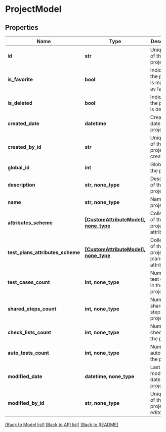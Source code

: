 # ProjectModel


## Properties
Name | Type | Description | Notes
------------ | ------------- | ------------- | -------------
**id** | **str** | Unique ID of the project | 
**is_favorite** | **bool** | Indicates if the project is marked as favorite | 
**is_deleted** | **bool** | Indicates if the project is deleted | 
**created_date** | **datetime** | Creation date of the project | 
**created_by_id** | **str** | Unique ID of the project creator | 
**global_id** | **int** | Global ID of the project | 
**description** | **str, none_type** | Description of the project | [optional] 
**name** | **str, none_type** | Name of the project | [optional] 
**attributes_scheme** | [**[CustomAttributeModel], none_type**](CustomAttributeModel.md) | Collection of the project attributes | [optional] 
**test_plans_attributes_scheme** | [**[CustomAttributeModel], none_type**](CustomAttributeModel.md) | Collection of the project test plans attributes | [optional] 
**test_cases_count** | **int, none_type** | Number of test cases in the project | [optional] 
**shared_steps_count** | **int, none_type** | Number of shared steps in the project | [optional] 
**check_lists_count** | **int, none_type** | Number of checklists in the project | [optional] 
**auto_tests_count** | **int, none_type** | Number of autotests in the project | [optional] 
**modified_date** | **datetime, none_type** | Last modification date of the project | [optional] 
**modified_by_id** | **str, none_type** | Unique ID of the project last editor | [optional] 

[[Back to Model list]](../README.md#documentation-for-models) [[Back to API list]](../README.md#documentation-for-api-endpoints) [[Back to README]](../README.md)


